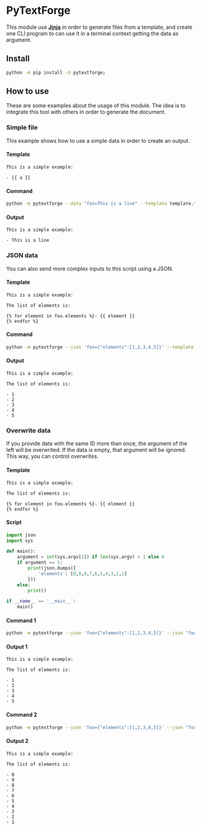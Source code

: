 # PyTextForge

This module use **[Jinja](https://jinja.palletsprojects.com/en/3.1.x/)** in order to generate files from a template, and create one CLI program to can use it in a terminal context getting the data as argument.

## Install

```Bash
python -m pip install -U pytextforge;
```

## How to use

These are some examples about the usage of this module. The idea is to integrate this tool with others in order to generate the document.

### Simple file

This example shows how to use a simple data in order to create an output.

#### Template

```Plain
This is a simple example:

- {{ a }}
```

#### Command

```Bash
python -m pytextforge --data "foo=This is a line" --template template.temp --output output.txt;
```

#### Output

```Plain
This is a simple example:

- This is a line
```

### JSON data

You can also send more complex inputs to this script using a JSON.

#### Template

```Plain
This is a simple example:

The list of elements is:

{% for element in foo.elements %}- {{ element }}
{% endfor %}
```

#### Command

```Bash
python -m pytextforge --json 'foo={"elements":[1,2,3,4,5]}' --template template.temp --output output.txt;
```

#### Output

```Plain
This is a simple example:

The list of elements is:

- 1
- 2
- 3
- 4
- 5

```

### Overwrite data

If you provide data with the same ID more than once, the argument of the left will be overwrited. If the data is empty, that argument will be ignored. This way, you can control overwrites.

#### Template

```Plain
This is a simple example:

The list of elements is:

{% for element in foo.elements %}- {{ element }}
{% endfor %}
```

#### Script

```Python
import json
import sys

def main():
    argument = int(sys.argv[1]) if len(sys.argv) > 1 else 0
    if argument == 1:
        print(json.dumps({
            'elements': [0,9,8,7,6,5,4,3,2,1]
        }))
    else:
        print()

if __name__ == '__main__':
    main()
```

#### Command 1

```Bash
python -m pytextforge --json 'foo={"elements":[1,2,3,4,5]}' --json "foo=$(python script.py)" --template template.temp --output output.txt;
```

#### Output 1

```Plain
This is a simple example:

The list of elements is:

- 1
- 2
- 3
- 4
- 5

```
#### Command 2

```Bash
python -m pytextforge --json 'foo={"elements":[1,2,3,4,5]}' --json "foo=$(python script.py 1)" --template template.temp --output output.txt
```

#### Output 2

```Plain
This is a simple example:

The list of elements is:

- 0
- 9
- 8
- 7
- 6
- 5
- 4
- 3
- 2
- 1

```